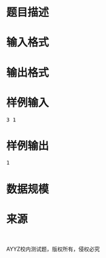 

# 题目描述



# 输入格式



# 输出格式



# 样例输入


<pre>3 1</pre>

# 样例输出


<pre>1</pre>

# 数据规模



# 来源


<p>
<br/>
</p>
<p>
AYYZ校内测试题，版权所有，侵权必究
</p>
<p>
<br/>
</p>
